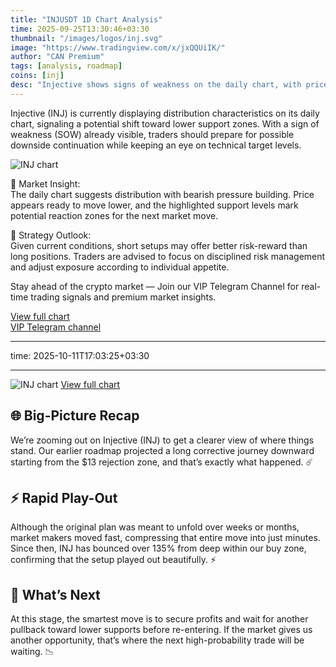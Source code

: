```yaml
---
title: "INJUSDT 1D Chart Analysis"
time: 2025-09-25T13:30:46+03:30
thumbnail: "/images/logos/inj.svg"
image: "https://www.tradingview.com/x/jxQQUiIK/" 
author: "CAN Premium"
tags: [analysis, roadmap]
coins: [inj]
desc: "Injective shows signs of weakness on the daily chart, with price likely targeting lower support levels."
---
```


Injective (INJ) is currently displaying distribution characteristics on its daily chart, signaling a potential shift toward lower support zones. With a sign of weakness (SOW) already visible, traders should prepare for possible downside continuation while keeping an eye on technical target levels.

![INJ chart](https://www.tradingview.com/x/jxQQUiIK/)  

🔎 Market Insight:  
The daily chart suggests distribution with bearish pressure building. Price appears ready to move lower, and the highlighted support levels mark potential reaction zones for the next market move.  

📌 Strategy Outlook:  
Given current conditions, short setups may offer better risk-reward than long positions. Traders are advised to focus on disciplined risk management and adjust exposure according to individual appetite.  

Stay ahead of the crypto market — Join our VIP Telegram Channel for real-time trading signals and premium market insights.

[View full chart](https://www.tradingview.com/x/jxQQUiIK/)  
[VIP Telegram channel](https://t.me/+2znhsiCGpI81MzQ0)

---

time: 2025-10-11T17:03:25+03:30

---

![INJ chart](https://www.tradingview.com/x/Y47NZzfH/)
[View full chart](https://www.tradingview.com/x/Y47NZzfH/)

## 🌐 Big-Picture Recap

We’re zooming out on Injective (INJ) to get a clearer view of where things stand. Our earlier roadmap projected a long corrective journey downward starting from the $13 rejection zone, and that’s exactly what happened. ☄️

## ⚡ Rapid Play-Out

Although the original plan was meant to unfold over weeks or months, market makers moved fast, compressing that entire move into just minutes. Since then, INJ has bounced over 135% from deep within our buy zone, confirming that the setup played out beautifully. ⚡️

## 💱 What’s Next

At this stage, the smartest move is to secure profits and wait for another pullback toward lower supports before re-entering. If the market gives us another opportunity, that’s where the next high-probability trade will be waiting. 📉


